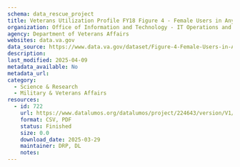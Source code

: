 ```yaml
---
schema: data_rescue_project 
title: Veterans Utilization Profile FY18 Figure 4 - Female Users in Any Program, FY 2009-2018
organization: Office of Information and Technology - IT Operations and Services (ITOPS)
agency: Department of Veterans Affairs
websites: data.va.gov
data_source: https://www.data.va.gov/dataset/Figure-4-Female-Users-in-Any-Program-FY-2009-2018/yrqh-6wwf
description: 
last_modified: 2025-04-09
metadata_available: No
metadata_url: 
category:
  - Science & Research 
  - Military & Veterans Affairs 
resources:
  - id: 722
    url: https://www.datalumos.org/datalumos/project/224643/version/V1/view
    format: CSV, PDF
    status: Finished
    size: 0.0
    download_date: 2025-03-29
    maintainer: DRP, DL
    notes: 
---
```


